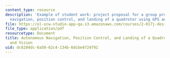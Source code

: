 ```yaml
---
content_type: resource
description: 'Example of student work: project proposal for a group project on autonomous
  navigation, position control, and landing of a quadrotor using GPS and vision.'
file: https://ol-ocw-studio-app-qa.s3.amazonaws.com/courses/2-017j-design-of-electromechanical-robotic-systems-fall-2009/dc6204dc6a5062c4134b6dcbe4724791_MIT2_017JF09_sw1_proposal.pdf
file_type: application/pdf
resourcetype: Document
title: Autonomous Navigation, Position Control, and Landing of a Quadrotor Using GPS
  and Vision
uid: dc6204dc-6a50-62c4-134b-6dcbe4724791
---
```

